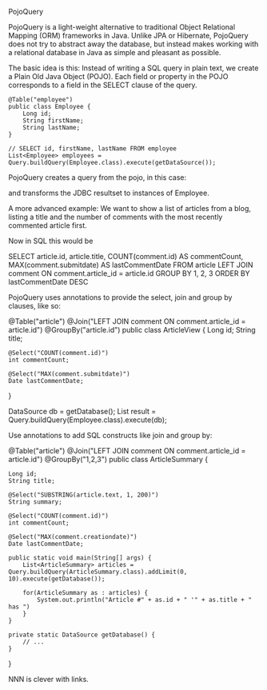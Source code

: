 PojoQuery

PojoQuery is a light-weight alternative to traditional Object Relational Mapping (ORM) frameworks in Java.
Unlike JPA or Hibernate, PojoQuery does not try to abstract away the database, but instead makes working with a relational database in Java as simple and pleasant as possible.

The basic idea is this: Instead of writing a SQL query in plain text, we create a Plain Old Java Object (POJO).
Each field or property in the POJO corresponds to a field in the SELECT clause of the query.

	@Table("employee")
	public class Employee {
		Long id;
		String firstName;
		String lastName;
	}

	// SELECT id, firstName, lastName FROM employee
	List<Employee> employees = Query.buildQuery(Employee.class).execute(getDataSource());

PojoQuery creates a query from the pojo, in this case:

and transforms the JDBC resultset to instances of Employee.

A more advanced example: We want to show a list of articles from a blog, listing a title and the number of comments with the most recently commented article first.

Now in SQL this would be

SELECT 
  article.id, 
  article.title, 
  COUNT(comment.id) AS commentCount, 
  MAX(comment.submitdate) AS lastCommentDate 
FROM article
  LEFT JOIN comment ON comment.article_id = article.id
GROUP BY 1, 2, 3
ORDER BY lastCommentDate DESC

PojoQuery uses annotations to provide the select, join and group by clauses, like so:

@Table("article")
@Join("LEFT JOIN comment ON comment.article_id = article.id")
@GroupBy("article.id")
public class ArticleView {
	Long id;
	String title;
	
	@Select("COUNT(comment.id)")
	int commentCount;
	
	@Select("MAX(comment.submitdate)")
	Date lastCommentDate;
}


DataSource db = getDatabase();
List<Employee> result = Query.buildQuery(Employee.class).execute(db);

Use annotations to add SQL constructs like join and group by:

@Table("article")
@Join("LEFT JOIN comment ON comment.article_id = article.id")
@GroupBy("1,2,3")
public class ArticleSummary {

	Long id;
	String title;

	@Select("SUBSTRING(article.text, 1, 200)")
	String summary;
	
	@Select("COUNT(comment.id)")
	int commentCount;
	
	@Select("MAX(comment.creationdate)")
	Date lastCommentDate;

	public static void main(String[] args) {
		List<ArticleSummary> articles = Query.buildQuery(ArticleSummary.class).addLimit(0, 10).execute(getDatabase());
		
		for(ArticleSummary as : articles) {
			System.out.println("Article #" + as.id + " '" + as.title + " has ")
		}
	}

	private static DataSource getDatabase() {
		// ...
	}
}

NNN is clever with links. 
